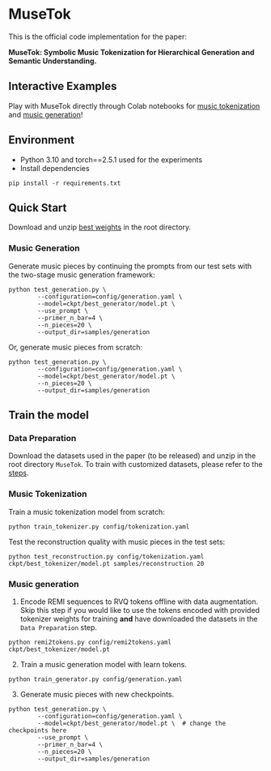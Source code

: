# MuseTok

This is the official code implementation for the paper: 

**MuseTok: Symbolic Music Tokenization for Hierarchical Generation and Semantic Understanding.**

## Interactive Examples
Play with MuseTok directly through Colab notebooks for [music tokenization](https://drive.google.com/file/d/1h76QRu7CvO7WZ-TWFuX-bU8mXVtKhsql/view?usp=sharing) and [music generation](https://drive.google.com/file/d/1YnB0aT-A2w9XDZFjlo4y9uGXxz_vIKjB/view?usp=sharing)!


## Environment

* Python 3.10 and torch==2.5.1 used for the experiments
* Install dependencies

```
pip install -r requirements.txt
```

## Quick Start

Download and unzip [best weights](https://drive.google.com/file/d/1HK534lEVdHYl3HMRkKvz8CWYliXRmOq_/view?usp=sharing) in the root directory. 

### Music Generation

Generate music pieces by continuing the prompts from our test sets with the two-stage music generation framework:

```
python test_generation.py \
        --configuration=config/generation.yaml \
        --model=ckpt/best_generator/model.pt \
        --use_prompt \
        --primer_n_bar=4 \
        --n_pieces=20 \
        --output_dir=samples/generation
```

Or, generate music pieces from scratch:

```
python test_generation.py \
        --configuration=config/generation.yaml \
        --model=ckpt/best_generator/model.pt \
        --n_pieces=20 \
        --output_dir=samples/generation
```


## Train the model

### Data Preparation
Download the datasets used in the paper (to be released) and unzip in the root directory `MuseTok`. To train with customized datasets, please refer to the [steps](https://github.com/Yuer867/MuseTok/tree/main/data_processing#readme).

### Music Tokenization

Train a music tokenization model from scratch:

```
python train_tokenizer.py config/tokenization.yaml
```

Test the reconstruction quality with music pieces in the test sets:

```
python test_reconstruction.py config/tokenization.yaml ckpt/best_tokenizer/model.pt samples/reconstruction 20
```

### Music generation

1. Encode REMI sequences to RVQ tokens offline with data augmentation. Skip this step if you would like to use the tokens encoded with provided tokenizer weights for training **and** have downloaded the datasets in the `Data Preparation` step. 

```
python remi2tokens.py config/remi2tokens.yaml ckpt/best_tokenizer/model.pt
```

2. Train a music generation model with learn tokens.

```
python train_generator.py config/generation.yaml
```

3. Generate music pieces with new checkpoints.

```
python test_generation.py \
        --configuration=config/generation.yaml \
        --model=ckpt/best_generator/model.pt \  # change the checkpoints here
        --use_prompt \
        --primer_n_bar=4 \
        --n_pieces=20 \
        --output_dir=samples/generation
```
